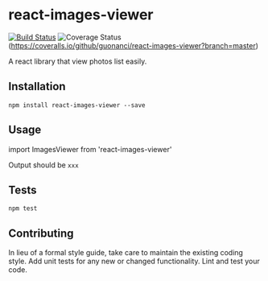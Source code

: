 # react-images-viewer


[![Build Status](https://travis-ci.org/guonanci/react-images-viewer.svg?branch=master)](https://travis-ci.org/guonanci/react-images-viewer)
![Coverage Status](https://coveralls.io/repos/github/guonanci/react-images-viewer/badge.svg?branch=master)(https://coveralls.io/github/guonanci/react-images-viewer?branch=master)

A react library that view photos list easily.

## Installation

  `npm install react-images-viewer --save`

## Usage

  import ImagesViewer from 'react-images-viewer'

Output should be `xxx`

## Tests

  `npm test`

## Contributing

In lieu of a formal style guide, take care to maintain the existing coding style. Add unit tests for any new or changed functionality. Lint and test your code.
